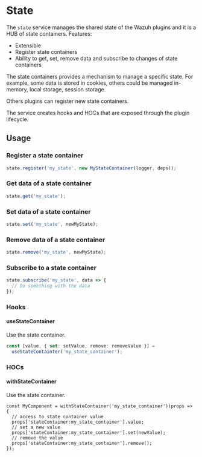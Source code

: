 # State

The `state` service manages the shared state of the Wazuh plugins and it is a HUB of state containers. Features:

- Extensible
- Register state containers
- Ability to get, set, remove data and subscribe to changes of state containers

The state containers provides a mechanism to manage a specific state. For example, some data is stored in cookies, others could be managed in-memory, local storage, session storage.

Others plugins can register new state containers.

The service creates hooks and HOCs that are exposed through the plugin lifecycle.

## Usage

### Register a state container

```ts
state.register('my_state', new MyStateContainer(logger, deps));
```

### Get data of a state container

```ts
state.get('my_state');
```

### Set data of a state container

```ts
state.set('my_state', newMyState);
```

### Remove data of a state container

```ts
state.remove('my_state', newMyState);
```

### Subscribe to a state container

```ts
state.subscribe('my_state', data => {
  // Do something with the data
});
```

### Hooks

#### useStateContainer

Use the state container.

```ts
const [value, { set: setValue, remove: removeValue }] =
  useStateContainter('my_state_container');
```

### HOCs

#### withStateContainer

Use the state container.

```tsx
const MyComponent = withStateContainer('my_state_container')(props => {
  // access to state container value
  props['stateContainer:my_state_container'].value;
  // set a new value
  props['stateContainer:my_state_container'].set(newValue);
  // remove the value
  props['stateContainer:my_state_container'].remove();
});
```
